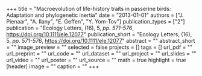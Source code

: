 +++
title = "Macroevolution of life-history traits in passerine birds: Adaptation and phylogenetic inertia"
date = "2013-01-01"
authors = ["J. Pienaar", "A. Ilany", "E. Geffen", "Y. Yom-Tov"]
publication_types = ["2"]
publication = "Ecology Letters, (16), 5, _pp. 571-576_, https://doi.org/10.1111/ele.12077"
publication_short = "Ecology Letters, (16), 5, _pp. 571-576_, https://doi.org/10.1111/ele.12077"
abstract = ""
abstract_short = ""
image_preview = ""
selected = false
projects = []
tags = []
url_pdf = ""
url_preprint = ""
url_code = ""
url_dataset = ""
url_project = ""
url_slides = ""
url_video = ""
url_poster = ""
url_source = ""
math = true
highlight = true
[header]
image = ""
caption = ""
+++
